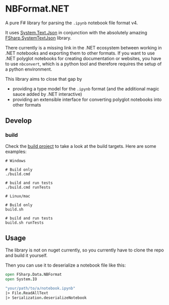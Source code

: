 # NBFormat.NET
A pure F# library for parsing the `.ipynb` notebook file format v4.

It uses [System.Text.Json]() in conjunction with the absolutely amazing [FSharp.SystemTextJson](https://github.com/Tarmil/FSharp.SystemTextJson) library.

There currently is a missing link in the .NET ecosystem between working in .NET notebooks and exporting them to other formats. 
If you want to use .NET polyglot notebooks for creating documentation or websites, you have to use `nbconvert`, which is a python tool and therefore requires the setup of a python environment.

This library aims to close that gap by
- providing a type model for the `.ipynb` format (and the additional magic sauce added by .NET interactive)
- providing an extensible interface for converting polyglot notebooks into other formats

## Develop

### build

Check the [build project](https://github.com/kMutagene/FSharp.Data.NBFormat/blob/main/build) to take a look at the  build targets. Here are some examples:

```shell
# Windows

# Build only
./build.cmd

# build and run tests
./build.cmd runTests

# Linux/mac

# Build only
build.sh

# build and run tests
build.sh runTests

```

## Usage

The library is not on nuget currently, so you currently have to clone the repo and build it yourself.

Then you can use it to deserialize a notebook file like this:

```fsharp
open FSharp.Data.NBFormat
open System.IO

"your/path/to/a/notebook.ipynb"
|> File.ReadAllText
|> Serialization.deserializeNotebook
```
